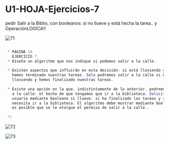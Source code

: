 # U1-HOJA-Ejercicios-7
pedir Salir a la Biblio, con booleanos: si no llueve y está hecha la tarea.. y OperaciónLOGICA!!


![71](https://user-images.githubusercontent.com/80227002/193455532-718e0137-bb87-41ad-a7e0-6bf2802d6def.png)

```java

 * PAGINA 18
   EJERCICIO 7. 
 * Diseña un algoritmo que nos indique si podemos salir a la calle. 
 
 * Existen aspectos que influirán en esta decisión: si está lloviendo y si 
   hemos terminado nuestras tareas. Solo podremos salir a la calle si no está 
   lloviendo y hemos finalizado nuestras tareas. 
 
 * Existe una opción en la que, indistintamente de lo anterior, podremos salir 
   a la calle: el hecho de que tengamos que ir a la biblioteca. Solicitar al 
   usuario mediante booleano si llueve, si ha finalizado las tareas y si 
   necesita ir a la biblioteca. El algoritmo debe mostrar mediante booleano si 
   es posible que se le otorgue el permiso de salir a la calle..
   
 */

```
![72](https://user-images.githubusercontent.com/80227002/193455537-0f04cc8f-7d43-45b1-8c9b-1d5c3d1dd72e.png)

![73](https://user-images.githubusercontent.com/80227002/193455542-04194fc2-6a53-4e67-bad5-d8f9f47640d7.png)

